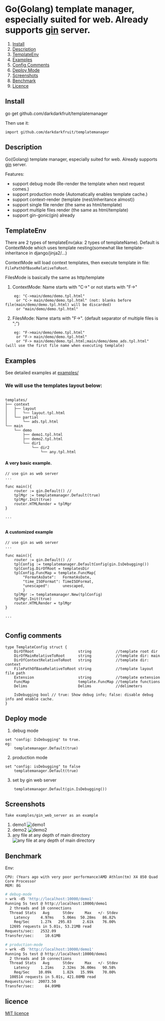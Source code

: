 Go(Golang) template manager, especially suited for web. Already supports [gin](https://github.com/gin-gonic/gin) server.
========================================================
1. [Install](#install)
2. [Description](#description)
3. [TemplateEnv](#templateenv)
4. [Examples](#examples)
5. [Config Comments](#config-comments)
6. [Deploy Mode](#deploy-mode)
7. [Screenshots](#screenshots)
7. [Benchmark](#benchmark)
7. [Licence](#licence)


## Install 
go get github.com/darkdarkfruit/templatemanager

Then use it:
```
import github.com/darkdarkfruit/templatemanager
```


## Description
Go(Golang) template manager, especially suited for web. Already supports [gin](https://github.com/gin-gonic/gin) server.

Features:
* support debug mode (Re-render the template when next request comes.)
* support production mode (Automatically enables template cache.)
* support context-render (template (nest/inheritance almost))
* support single file render (the same as html/template)
* support multiple files render (the same as html/template)
* support gin-gonic(gin) already

## TemplateEnv
There are 2 types of templateEnv(aka: 2 types of templateName). 
Default is ContextMode which uses template nesting(somewhat like template-inheritance in django/jinja2/...)

ContextMode will load context templates, then execute template in file: `FilePathOfBaseRelativeToRoot`.

FilesMode is basically the same as http/template

1. ContextMode: Name starts with "C->" or not starts with "F->"
```
	eg: "C->main/demo/demo.tpl.html"
	 or "C-> main/demo/demo.tpl.html" (not: blanks before file(main/demo/demo.tpl.html) will be discarded)
	 or	"main/demo/demo.tpl.html"
```
2. FilesMode:   Name starts with "F->". (default separator of multiple files is ";")
```
	eg: "F->main/demo/demo.tpl.html"
     or "F-> main/demo/demo.tpl.html"
     or "F-> main/demo/demo.tpl.html;main/demo/demo_ads.tpl.html" (will use the first file name when executing template)
```

## Examples
See detailed examples at [examples/](./examples)

### We will use the templates layout below:
```

templates/
├── context
│   ├── layout
│   │   └── layout.tpl.html
│   └── partial
│       └── ads.tpl.html
└── main
    └── demo
        ├── demo1.tpl.html
        ├── demo2.tpl.html
        └── dir1
            └── dir2
                └── any.tpl.html

```

#### A very basic example.
```
// use gin as web server
...

func main(){
    router := gin.Default() // 
    tplMgr := templatemanager.Default(true)
    tplMgr.Init(true)
    router.HTMLRender = tplMgr 
}

...
	
```

#### A customized example
```
// use gin as web server
...

func main(){
    router := gin.Default() // 
    tplConfig := templatemanager.DefaultConfig(gin.IsDebugging())
    tplConfig.DirOfRoot = templatesDir
    tplConfig.FuncMap = template.FuncMap{
    	"FormatAsDate":   FormatAsDate,
    	"time_ISOFormat": TimeISOFormat,
    	"unescaped":      unescaped,
    	}
    tplMgr := templatemanager.New(tplConfig)
    tplMgr.Init(true)
    router.HTMLRender = tplMgr 
}

...
	
```

## Config comments
``` 
type TemplateConfig struct {
	DirOfRoot                    string           //template root dir
	DirOfMainRelativeToRoot      string           //template dir: main
	DirOfContextRelativeToRoot   string           //template dir: context
	FilePathOfBaseRelativeToRoot string           //template layout file path
	Extension                    string           //template extension
	FuncMap                      template.FuncMap //template functions
	Delims                       Delims           //delimeters

	IsDebugging bool // true: Show debug info; false: disable debug info and enable cache.
}
```

## Deploy mode
1. debug mode
``` 
set "config: IsDebugging" to true.
eg:
    templatemanager.Default(true)
```

2. production mode
``` 
set "config: isDebugging" to false
    templatemanager.Default(true)
```

3. set by gin web server
```
    templatemanager.Default(gin.IsDebugging()) 
```


## Screenshots
```
Take examples/gin_web_server as an example
```

1. demo1
    ![demo1](examples/gin_web_server/demo1-Screenshot_2018-04-13_16-51-15.jpg)
1. demo2
    ![demo2](examples/gin_web_server/demo-2-Screenshot_2018-04-13_16-53-31.jpg)
1. any file at any depth of main directory
    ![any file at any depth of main directory](examples/gin_web_server/any-Screenshot_2018-04-13_16-53-53.png)



## Benchmark
Env:
 
    CPU: (Years ago with very poor performance)AMD Athlon(tm) X4 850 Quad Core Processor
    MEM: 8G


```bash
# debug-mode
> wrk -d5 'http://localhost:10000/demo1'
Running 5s test @ http://localhost:10000/demo1
  2 threads and 10 connections
  Thread Stats   Avg      Stdev     Max   +/- Stdev
    Latency     4.97ms    5.06ms  50.28ms   86.82%
    Req/Sec     1.27k   295.83     2.61k    76.00%
  12695 requests in 5.01s, 53.21MB read
Requests/sec:   2532.09
Transfer/sec:     10.61MB

```

```bash
# production-mode
> wrk -d5 'http://localhost:10000/demo1'
Running 5s test @ http://localhost:10000/demo1
  2 threads and 10 connections
  Thread Stats   Avg      Stdev     Max   +/- Stdev
    Latency     1.21ms    2.32ms  36.00ms   90.58%
    Req/Sec    10.09k     1.82k   15.99k    70.00%
  100514 requests in 5.01s, 421.08MB read
Requests/sec:  20073.50
Transfer/sec:     84.09MB

```


## licence
[MIT licence](./LICENSE)